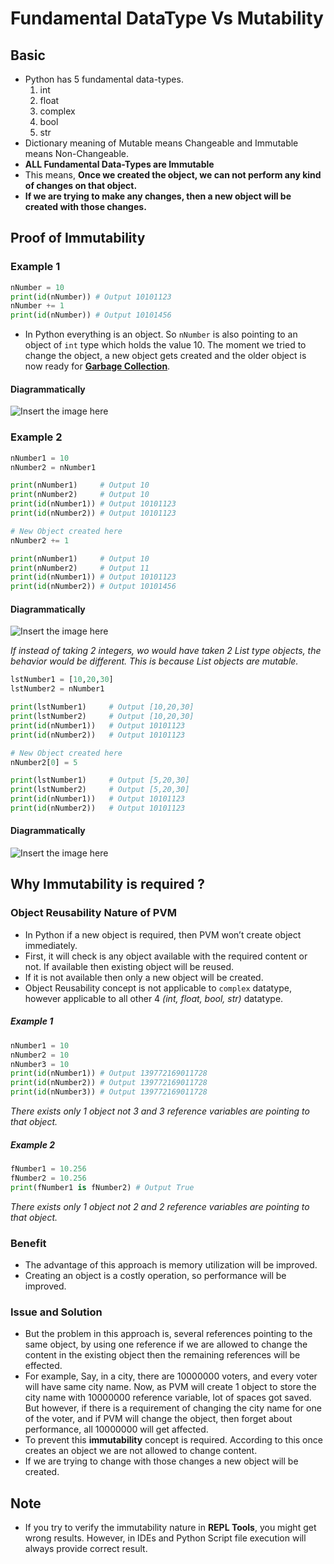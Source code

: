 # Fundamental DataType Vs Mutability

## Basic
- Python has 5 fundamental data-types.
    1. int
    2. float
    3. complex
    4. bool
    5. str
- Dictionary meaning of Mutable means Changeable and Immutable means Non-Changeable.
- **ALL Fundamental Data-Types are Immutable**
- This means, **Once we created the object, we can not perform any kind of changes on that object.**
- **If we are trying to make any changes, then a new object will be created with those changes.**

## Proof of Immutability

### Example 1
```python
nNumber = 10
print(id(nNumber)) # Output 10101123
nNumber += 1
print(id(nNumber)) # Output 10101456
```
- In Python everything is an object. So `nNumber` is also pointing to an object of `int` type which holds the value 10. The moment we tried to change the object, a new object gets created and the older object is now ready for [**Garbage Collection**]().

#### Diagrammatically
![Insert the image here]()

### Example 2
```python
nNumber1 = 10
nNumber2 = nNumber1

print(nNumber1)     # Output 10
print(nNumber2)     # Output 10
print(id(nNumber1)) # Output 10101123
print(id(nNumber2)) # Output 10101123

# New Object created here
nNumber2 += 1

print(nNumber1)     # Output 10
print(nNumber2)     # Output 11
print(id(nNumber1)) # Output 10101123
print(id(nNumber2)) # Output 10101456
```

#### Diagrammatically
![Insert the image here]()

*If instead of taking 2 integers, wo would have taken 2 List type objects, the behavior would be different. This is because List objects are mutable.*

```python
lstNumber1 = [10,20,30]
lstNumber2 = nNumber1

print(lstNumber1)     # Output [10,20,30]
print(lstNumber2)     # Output [10,20,30]
print(id(nNumber1))   # Output 10101123
print(id(nNumber2))   # Output 10101123

# New Object created here
nNumber2[0] = 5

print(lstNumber1)     # Output [5,20,30]
print(lstNumber2)     # Output [5,20,30]
print(id(nNumber1))   # Output 10101123
print(id(nNumber2))   # Output 10101123
```

#### Diagrammatically
![Insert the image here]()

## Why Immutability is required ?

### Object Reusability Nature of PVM
- In Python if a new object is required, then PVM won’t create object immediately. 
- First, it will check is any object available with the required content or not. If available then existing object will be reused. 
- If it is not available then only a new object will be created.
- Object Reusability concept is not applicable to `complex` datatype, however applicable to all other 4 *(int, float, bool, str)* datatype.

##### Example 1 
```python
nNumber1 = 10
nNumber2 = 10
nNumber3 = 10
print(id(nNumber1)) # Output 139772169011728
print(id(nNumber2)) # Output 139772169011728
print(id(nNumber3)) # Output 139772169011728
```
*There exists only 1 object not 3 and 3 reference variables are pointing to that object.*

##### Example 2
```python
fNumber1 = 10.256
fNumber2 = 10.256
print(fNumber1 is fNumber2) # Output True
```
*There exists only 1 object not 2 and 2 reference variables are pointing to that object.*

### Benefit
- The advantage of this approach is memory utilization will be improved.
- Creating an object is a costly operation, so performance will be improved.

### Issue and Solution
- But the problem in this approach is, several references pointing to the same object, by using one reference if we are allowed to change the content in the existing object then the remaining references will be effected.
- For example, Say, in a city, there are $10000000$ voters, and every voter will have same city name. Now, as PVM will create 1 object to store the city name with $10000000$ reference variable, lot of spaces got saved. But however, if there is a requirement of changing the city name for one of the voter, and if PVM will change the object, then forget about performance, all $10000000$ will get affected.
- To prevent this **immutability** concept is required. According to this once creates an object we are not allowed to change content.
- If we are trying to change with those changes a new object will be created.

## Note
- If you try to verify the immutability nature in **REPL Tools**, you might get wrong results. However, in IDEs and Python Script file execution will always provide correct result.